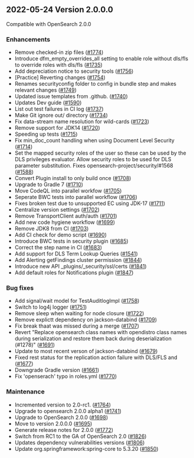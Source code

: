 ## 2022-05-24 Version 2.0.0.0

Compatible with OpenSearch 2.0.0

### Enhancements

* Remove checked-in zip files ([#1774](https://github.com/opensearch-project/security/pull/1774))
* Introduce dfm_empty_overrides_all setting to enable role without dls/fls to override roles with dls/fls ([#1735](https://github.com/opensearch-project/security/pull/1735))
* Add depreciation notice to security tools ([#1756](https://github.com/opensearch-project/security/pull/1756))
* [Practice] Reverting changes ([#1754](https://github.com/opensearch-project/security/pull/1754))
* Renames securityconfig folder to config in bundle step and makes relevant changes ([#1749](https://github.com/opensearch-project/security/pull/1749))
* Updated issue templates from .github. ([#1740](https://github.com/opensearch-project/security/pull/1740))
* Updates Dev guide ([#1590](https://github.com/opensearch-project/security/pull/1590))
* List out test failures in CI log ([#1737](https://github.com/opensearch-project/security/pull/1737))
* Make Git ignore out/ directory ([#1734](https://github.com/opensearch-project/security/pull/1734))
* Fix data-stream name resolution for wild-cards ([#1723](https://github.com/opensearch-project/security/pull/1723))
* Remove support for JDK14 ([#1720](https://github.com/opensearch-project/security/pull/1720))
* Speeding up tests ([#1715](https://github.com/opensearch-project/security/pull/1715))
* Fix min_doc_count handling when using Document Level Security ([#1714](https://github.com/opensearch-project/security/pull/1714))
* Set the mapped security roles of the user so these can be used by the DLS privileges evaluator. Allow security roles to be used for DLS parameter substitution. Fixes opensearch-project/security/#1568 ([#1588](https://github.com/opensearch-project/security/pull/1588))
* Convert Plugin install to only build once ([#1708](https://github.com/opensearch-project/security/pull/1708))
* Upgrade to Gradle 7 ([#1710](https://github.com/opensearch-project/security/pull/1710))
* Move CodeQL into parallel workfow ([#1705](https://github.com/opensearch-project/security/pull/1705))
* Seperate BWC tests into parallel workflow ([#1706](https://github.com/opensearch-project/security/pull/1706))
* Fixes broken test due to unsupported EC using JDK-17 ([#1711](https://github.com/opensearch-project/security/pull/1711))
* Centralize version settings ([#1702](https://github.com/opensearch-project/security/pull/1702))
* Remove TransportClient auth/auth ([#1701](https://github.com/opensearch-project/security/pull/1701))
* Add new code hygiene workflow ([#1699](https://github.com/opensearch-project/security/pull/1699))
* Remove JDK8 from CI ([#1703](https://github.com/opensearch-project/security/pull/1703))
* Add CI check for demo script ([#1690](https://github.com/opensearch-project/security/pull/1690))
* Introduce BWC tests in security plugin ([#1685](https://github.com/opensearch-project/security/pull/1685))
* Correct the step name in CI ([#1683](https://github.com/opensearch-project/security/pull/1683))
* Add support for DLS Term Lookup Queries ([#1541](https://github.com/opensearch-project/security/pull/1541))
* Add Alerting getFindings cluster permission ([#1844](https://github.com/opensearch-project/security/pull/1844))
* Introduce new API _plugins/_security/ssl/certs ([#1841](https://github.com/opensearch-project/security/pull/1841))
* Add default roles for Notifications plugin ([#1847](https://github.com/opensearch-project/security/pull/1847))

### Bug fixes

* Add signal/wait model for TestAuditlogImpl ([#1758](https://github.com/opensearch-project/security/pull/1758))
* Switch to log4j logger ([#1751](https://github.com/opensearch-project/security/pull/1751))
* Remove sleep when waiting for node closure ([#1722](https://github.com/opensearch-project/security/pull/1722))
* Remove explictt dependency on jackson-databind ([#1709](https://github.com/opensearch-project/security/pull/1709))
* Fix break thaat was missed during a merge ([#1707](https://github.com/opensearch-project/security/pull/1707))
* Revert "Replace opensearch class names with opendistro class names during serialization and restore them back during deserialization (#1278)" ([#1691](https://github.com/opensearch-project/security/pull/1691))
* Update to most recent verson of jackson-databind ([#1679](https://github.com/opensearch-project/security/pull/1679))
* Fixed rest status for the replication action failure with DLS/FLS and ([#1677](https://github.com/opensearch-project/security/pull/1677))
* Downgrade Gradle version ([#1661](https://github.com/opensearch-project/security/pull/1661))
* Fix 'openserach' typo in roles.yml ([#1770](https://github.com/opensearch-project/security/pull/1770))

### Maintenance

* Incremented version to 2.0-rc1. ([#1764](https://github.com/opensearch-project/security/pull/1764))
* Upgrade to opensearch 2.0.0 alpha1 ([#1741](https://github.com/opensearch-project/security/pull/1741))
* Upgrade to OpenSearch 2.0.0 ([#1698](https://github.com/opensearch-project/security/pull/1698))
* Move to version 2.0.0.0 ([#1695](https://github.com/opensearch-project/security/pull/1695))
* Generate release notes for 2.0.0 ([#1772](https://github.com/opensearch-project/security/pull/1772))
* Switch from RC1 to the GA of OpenSearch 2.0 ([#1826](https://github.com/opensearch-project/security/pull/1826))
* Updates dependency vulnerabilities versions ([#1806](https://github.com/opensearch-project/security/pull/1806))
* Update org.springframework:spring-core to 5.3.20 ([#1850](https://github.com/opensearch-project/security/pull/1850))

